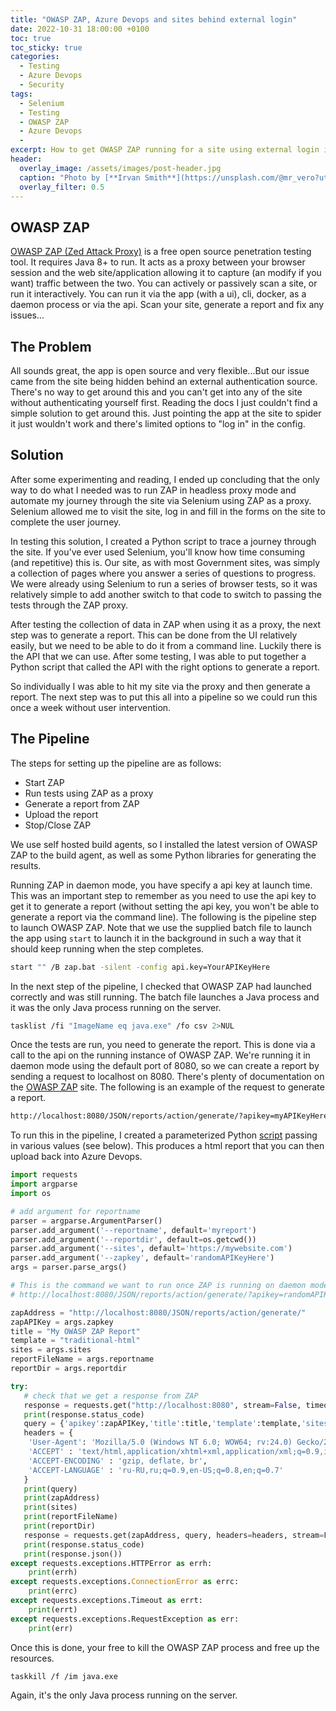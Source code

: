 ```yaml
---
title: "OWASP ZAP, Azure Devops and sites behind external login"
date: 2022-10-31 18:00:00 +0100
toc: true
toc_sticky: true
categories:
  - Testing
  - Azure Devops
  - Security
tags:
  - Selenium
  - Testing
  - OWASP ZAP
  - Azure Devops
  - 
excerpt: How to get OWASP ZAP running for a site using external login in Azure Devops
header: 
  overlay_image: /assets/images/post-header.jpg
  caption: "Photo by [**Irvan Smith**](https://unsplash.com/@mr_vero?utm_source=unsplash&utm_medium=referral&utm_content=creditCopyText) on [**Unsplash**](https://unsplash.com)"
  overlay_filter: 0.5
---
```


## OWASP ZAP

[OWASP ZAP (Zed Attack Proxy)](https://zaproxy.org) is a free open source penetration testing tool. It requires Java 8+ to run. It acts as a proxy between your browser session and the web site/application allowing it to capture (an modify if you want) traffic between the two. You can actively or passively scan a site, or run it interactively. You can run it via the app (with a ui), cli, docker, as a daemon process or via the api. Scan your site, generate a report and fix any issues...

## The Problem

All sounds great, the app is open source and very flexible...But our issue came from the site being hidden behind an external authentication source. There's no way to get around this and you can't get into any of the site without authenticating yourself first. Reading the docs I just couldn't find a simple solution to get around this. Just pointing the app at the site to spider it just wouldn't work and there's limited options to "log in" in the config.

## Solution

After some experimenting and reading, I ended up concluding that the only way to do what I needed was to run ZAP in headless proxy mode and automate my journey through the site via Selenium using ZAP as a proxy. Selenium allowed me to visit the site, log in and fill in the forms on the site to complete the user journey.

In testing this solution, I created a Python script to trace a journey through the site. If you've ever used Selenium, you'll know how time consuming (and repetitive) this is. Our site, as with most Government sites, was simply a collection of pages where you answer a series of questions to progress. We were already using Selenium to run a series of browser tests, so it was relatively simple to add another switch to that code to switch to passing the tests through the ZAP proxy.

After testing the collection of data in ZAP when using it as a proxy, the next step was to generate a report. This can be done from the UI relatively easily, but we need to be able to do it from a command line. Luckily there is the API that we can use. After some testing, I was able to put together a Python script that called the API with the right options to generate a report.

So individually I was able to hit my site via the proxy and then generate a report. The next step was to put this all into a pipeline so we could run this once a week without user intervention.

## The Pipeline

The steps for setting up the pipeline are as follows:

* Start ZAP
* Run tests using ZAP as a proxy
* Generate a report from ZAP
* Upload the report
* Stop/Close ZAP

We use self hosted build agents, so I installed the latest version of OWASP ZAP to the build agent, as well as some Python libraries for generating the results.

Running ZAP in daemon mode, you have specify a api key at launch time. This was an important step to remember as you need to use the api key to get it to generate a report (without setting the api key, you won't be able to generate a report via the command line). The following is the pipeline step to launch OWASP ZAP. Note that we use the supplied batch file to launch the app using `start` to launch it in the background in such a way that it should keep running when the step completes.

```bash
start "" /B zap.bat -silent -config api.key=YourAPIKeyHere
```

In the next step of the pipeline, I checked that OWASP ZAP had launched correctly and was still running. The batch file launches a Java process and it was the only Java process running on the server.

```bash
tasklist /fi "ImageName eq java.exe" /fo csv 2>NUL
```

Once the tests are run, you need to generate the report. This is done via a call to the api on the running instance of OWASP ZAP. We're running it in daemon mode using the default port of 8080, so we can create a report by sending a request to localhost on 8080. There's plenty of documentation on the [OWASP ZAP](https://www.zaproxy.org/docs/) site. The following is an example of the request to generate a report.

```html
http://localhost:8080/JSON/reports/action/generate/?apikey=myAPIKeyHere&title=test&template=traditional-html&theme=&description=&contexts=&sites=https%3A%2F%2Fwww.mywebsite.com&sections=&includedConfidences=&includedRisks=&reportFileName=&reportFileNamePattern=&reportDir=&display=
```

To run this in the pipeline, I created a parameterized Python [script](https://github.com/pritpalp/wip/blob/master/python/generate_zap_report.py) passing in various values (see below). This produces a html report that you can then upload back into Azure Devops.

```python
import requests
import argparse
import os

# add argument for reportname
parser = argparse.ArgumentParser()
parser.add_argument('--reportname', default='myreport')
parser.add_argument('--reportdir', default=os.getcwd())
parser.add_argument('--sites', default='https://mywebsite.com')
parser.add_argument('--zapkey', default='randomAPIKeyHere')
args = parser.parse_args()

# This is the command we want to run once ZAP is running on daemon mode
# http://localhost:8080/JSON/reports/action/generate/?apikey=randomAPIKeyHere&title=test&template=traditional-html&theme=&description=&contexts=&sites=https%3A%2F%2Fmywebsite.com&sections=&includedConfidences=&includedRisks=&reportFileName=&reportFileNamePattern=&reportDir=&display=

zapAddress = "http://localhost:8080/JSON/reports/action/generate/"
zapAPIKey = args.zapkey
title = "My OWASP ZAP Report"
template = "traditional-html"
sites = args.sites
reportFileName = args.reportname
reportDir = args.reportdir

try:
   # check that we get a response from ZAP
   response = requests.get("http://localhost:8080", stream=False, timeout=None)
   print(response.status_code)
   query = {'apikey':zapAPIKey,'title':title,'template':template,'sites':sites,'reportFileName':reportFileName,'reportDir':reportDir}
   headers = {
    'User-Agent': 'Mozilla/5.0 (Windows NT 6.0; WOW64; rv:24.0) Gecko/20100101 Firefox/24.0',
    'ACCEPT' : 'text/html,application/xhtml+xml,application/xml;q=0.9,image/webp,image/apng,*/*;q=0.8,application/signed-exchange;v=b3;q=0.9',
    'ACCEPT-ENCODING' : 'gzip, deflate, br',
    'ACCEPT-LANGUAGE' : 'ru-RU,ru;q=0.9,en-US;q=0.8,en;q=0.7'
   }
   print(query)
   print(zapAddress)
   print(sites)
   print(reportFileName)
   print(reportDir)
   response = requests.get(zapAddress, query, headers=headers, stream=False, timeout=None)
   print(response.status_code)
   print(response.json())
except requests.exceptions.HTTPError as errh:
    print(errh)
except requests.exceptions.ConnectionError as errc:
    print(errc)
except requests.exceptions.Timeout as errt:
    print(errt)
except requests.exceptions.RequestException as err:
    print(err)
```

Once this is done, your free to kill the OWASP ZAP process and free up the resources.

```bash
taskkill /f /im java.exe
```

Again, it's the only Java process running on the server.
